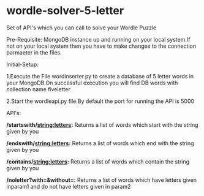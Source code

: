 # wordle-solver-5-letter
Set of API's which you can call to solve  your Wordle Puzzle

Pre-Requisite:
MongoDB instance up and running on your local system.If not on your local system then you have to make changes to the connection parmaeter in the files.

Initial-Setup:

1.Execute the File wordinserter.py to create a database of 5 letter words in your MongoDB.On successful execution you will find  DB words with collection name 
fiveletter

2.Start the wordleapi.py file.By default the port for running the API is 5000

API's:

**/startswith/<string:letters>:** Returns a list of words which start with the string given by you

**/endswith/<string:letters>:** Returns a list of words which end with the string given by you

**/contains/<string:letters>:** Returns a list of words which contain the string given by you

**/noletter?with=<param1>&without=<param2>:** Returns a list of words which have letters given inparam1 and do not have letters given in param2
